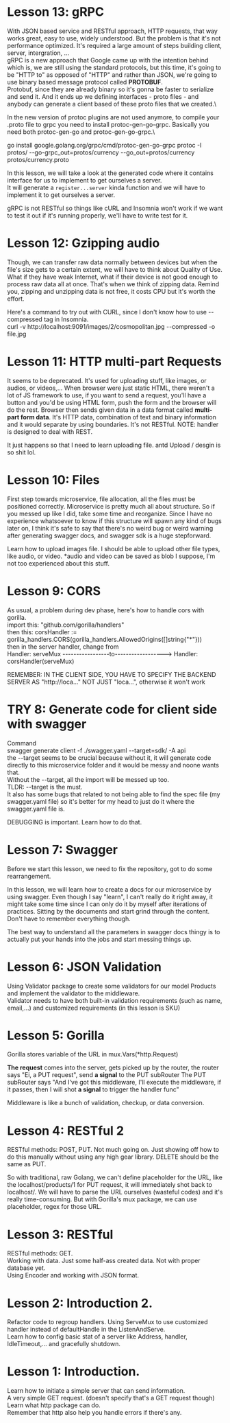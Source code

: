 # Lesson 13: gRPC

With JSON based service and RESTful approach, HTTP requests, that way works great, easy to use, widely understood. But the problem is that it's not performance optimized. It's required a large amount of steps building client, server, intergration, ...\
gRPC is a new approach that Google came up with the intention behind which is, we are still using the standard protocols, but this time, it's going to be "HTTP to" as opposed of "HTTP" and rather than JSON, we're going to use binary based message protocol called **PROTOBUF**.\
Protobuf, since they are already binary so it's gonna be faster to serialize and send it. And it ends up we defining interfaces - proto files - and anybody can generate a client based of these proto files that we created.\

In the new version of protoc plugins are not used anymore, to compile your .proto file to grpc you need to install protoc-gen-go-grpc. Basically you need both protoc-gen-go and protoc-gen-go-grpc.\

go install google.golang.org/grpc/cmd/protoc-gen-go-grpc
protoc -I protos/ --go-grpc_out=protos/currency --go_out=protos/currency protos/currency.proto

In this lesson, we will take a look at the generated code where it contains interface for us to implement to get ourselves a server.\
It will generate a `register...server` kinda function and we will have to implement it to get ourselves a server.

gRPC is not RESTful so things like cURL and Insomnia won't work if we want to test it out if it's running properly, we'll have to write test for it.


# Lesson 12: Gzipping audio

Though, we can transfer raw data normally between devices but when the file's size gets to a certain extent, we will have to think about Quality of Use. What if they have weak Internet, what if their device is not good enough to process raw data all at once. That's when we think of zipping data. Remind you, zipping and unzipping data is not free, it costs CPU but it's worth the effort.

Here's a command to try out with CURL, since I don't know how to use --compressed tag in Insomnia.<br />
curl -v http://localhost:9091/images/2/cosmopolitan.jpg --compressed -o file.jpg

# Lesson 11: HTTP multi-part Requests

It seems to be deprecated. It's used for uploading stuff, like images, or audios, or videos,... When browser were just static HTML, there weren't a lot of JS framework to use, if you want to send a request, you'll have a button and you'd be using HTML form, push the form and the browser will do the rest. Browser then sends given data in a data format called **multi-part form data**. It's HTTP data, combination of text and binary information and it would separate by using boundaries. It's not RESTful. NOTE: handler is designed to deal with REST.

It just happens so that I need to learn uploading file. antd Upload / desgin is so shit lol.

# Lesson 10: Files

First step towards microservice, file allocation, all the files must be positioned correctly. Microservice is pretty much all about structure. So if you messed up like I did, take some time and reorganize. Since I have no experience whatsoever to know if this structure will spawn any kind of bugs later on, I think it's safe to say that there's no weird bug or weird warning after generating swagger docs, and swagger sdk is a huge stepforward.

Learn how to upload images file. I should be able to upload other file types, like audio, or video. *audio and video can be saved as blob I suppose, I'm not too experienced about this stuff.

# Lesson 9: CORS

As usual, a problem during dev phase, here's how to handle cors with gorilla.\
import this: "github.com/gorilla/handlers"\
then this: corsHandler := gorilla_handlers.CORS(gorilla_handlers.AllowedOrigins([]string{"*"}))\
then in the server handler, change from \
    Handler:      serveMux     -----------------to------------------>     Handler:      corsHandler(serveMux)

REMEMBER: IN THE CLIENT SIDE, YOU HAVE TO SPECIFY THE BACKEND SERVER AS "http://loca..." NOT JUST "loca...", otherwise it won't work

# TRY 8: Generate code for client side with swagger 

Command\
swagger generate client -f ./swagger.yaml --target=sdk/ -A api \
the --target seems to be crucial because without it, it will generate code directly to this microservice folder and it would be messy and noone wants that.\
Without the --target, all the import will be messed up too.\
TLDR: --target is the must.\
It also has some bugs that related to not being able to find the spec file (my swagger.yaml file) so it's better for my head to just do it where the swagger.yaml file is.

DEBUGGING is important. Learn how to do that.

# Lesson 7: Swagger

Before we start this lesson, we need to fix the repository, got to do some rearrangement.

In this lesson, we will learn how to create a docs for our microservice by using swagger. Even though I say "learn", I can't really do it right away, it might take some time since I can only do it by myself after iterations of practices. Sitting by the documents and start grind through the content. Don't have to remember everything though.

The best way to understand all the parameters in swagger docs thingy is to actually put your hands into the jobs and start messing things up.

# Lesson 6: JSON Validation

Using Validator package to create some validators for our model Products and implement the validator to the middleware.\
Validator needs to have both built-in validation requirements (such as name, email,...) and customized requirements (in this lesson is SKU)

# Lesson 5: Gorilla

Gorilla stores variable of the URL in mux.Vars(*http.Request)

**The request** comes into the server, gets picked up by the router, the router says "Ei, a PUT request", send **a signal** to the PUT subRouter The PUT subRouter says "And I've got this middleware, I'll execute the middleware, if it passes, then I will shot **a signal** to trigger the handler func"

Middleware is like a bunch of validation, checkup, or data conversion.

# Lesson 4: RESTful 2

RESTful methods: POST, PUT.
Not much going on. Just showing off how to do this manually without using any high gear library. DELETE should be the same as PUT.

So with traditional, raw Golang, we can't define placeholder for the URL, like the localhost/products/1 for PUT request, it will immediately shot back to localhost/. We will have to parse the URL ourselves (wasteful codes) and it's really time-consuming. But with Gorilla's mux package, we can use placeholder, regex for those URL.

# Lesson 3: RESTful

RESTful methods: GET.\
Working with data. Just some half-ass created data. Not with proper database yet.\
Using Encoder and working with JSON format.

# Lesson 2: Introduction 2.

Refactor code to regroup handlers. Using ServeMux to use customized handler instead of defaultHandle in the ListenAndServe.\
Learn how to config basic stat of a server like Address, handler, IdleTimeout,... and gracefully shutdown.

# Lesson 1: Introduction.

Learn how to initiate a simple server that can send information.\
A very simple GET request. (doesn't specify that's a GET request though)\
Learn what http package can do.\
Remember that http also help you handle errors if there's any.

